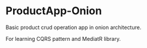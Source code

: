 # ProductApp-Onion

Basic product crud operation app in onion architecture.

For learning CQRS pattern and MediatR library.

